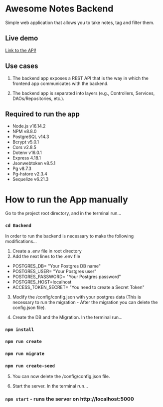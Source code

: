 # Awesome Notes Backend

Simple web application that allows you to take notes, tag
and filter them.

## Live demo

[Link to the API!](https://awesome-notes-backend.herokuapp.com/)

## Use cases

1. The backend app exposes a REST API that is the way in which the frontend app communicates with the backend.

2. The backend app is separated into layers (e.g., Controllers, Services, DAOs/Repositories, etc.).

## Required to run the app

- Node.js v16.14.2
- NPM v8.8.0
- PostgreSQL v14.3
- Bcrypt v5.0.1
- Cors v2.8.5
- Dotenv v16.0.1
- Express 4.18.1
- Jsonwebtoken v8.5.1
- Pg v8.7.3
- Pg-hstore v2.3.4
- Sequelize v6.21.3

# How to run the App manually

Go to the project root directory, and in the terminal run...

### `cd Backend`

In order to run the backend is necessary to make the following modifications...

1. Create a .env file in root directory
2. Add the next lines to the .env file

- POSTGRES_DB= "Your Postgres DB name"
- POSTGRES_USER= "Your Postgres user"
- POSTGRES_PASSWORD= "Your Postgres password"
- POSTGRES_HOST=localhost
- ACCESS_TOKEN_SECRET= "You need to create a Secret Token"

3. Modify the /config/config.json with your postgres data (This is necessary to run the migration - After the migration you can delete the config.json file).

4. Create the DB and the Migration. In the terminal run...

### `npm install`

### `npm run create`

### `npm run migrate`

### `npm run create-seed`

5. You can now delete the /config/config.json file.

6. Start the server. In the terminal run...

### `npm start` - runs the server on http://localhost:5000
